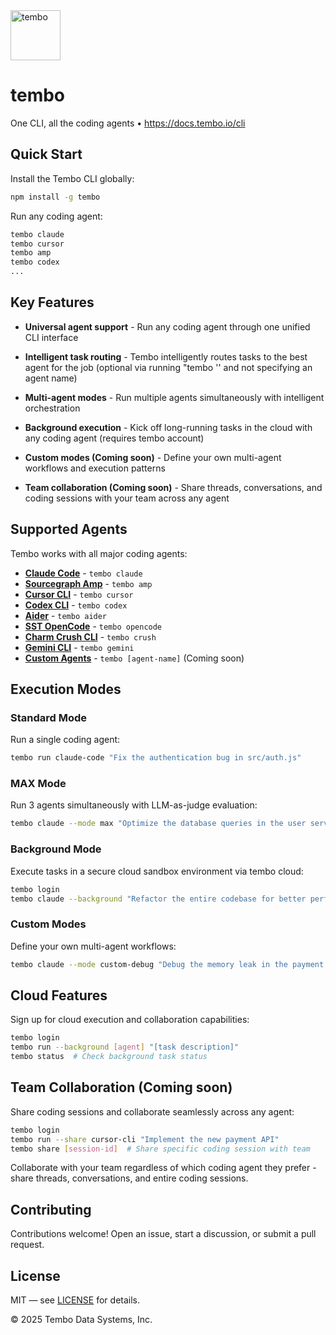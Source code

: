 <img src='https://github.com/user-attachments/assets/4659578d-18df-451a-9607-fd8eb3dbbbe0' alt='tembo' width='80px' height='80px'/>
<h1>tembo</h1>

<p>One CLI, all the coding agents • <a href="https://docs.tembo.io/cli">https://docs.tembo.io/cli</a></p>

## Quick Start

Install the Tembo CLI globally:

```bash
npm install -g tembo
```

Run any coding agent:

```bash
tembo claude
tembo cursor
tembo amp
tembo codex
...
```

## Key Features

- **Universal agent support** - Run any coding agent through one unified CLI interface

- **Intelligent task routing** - Tembo intelligently routes tasks to the best agent for the job (optional via running "tembo '<insert-task-here>' and not specifying an agent name)

- **Multi-agent modes** - Run multiple agents simultaneously with intelligent orchestration

- **Background execution** - Kick off long-running tasks in the cloud with any coding agent (requires tembo account)

- **Custom modes (Coming soon)** - Define your own multi-agent workflows and execution patterns

- **Team collaboration (Coming soon)** - Share threads, conversations, and coding sessions with your team across any agent

## Supported Agents

Tembo works with all major coding agents:

- **[Claude Code](https://docs.anthropic.com/en/docs/claude-code)** - `tembo claude`
- **[Sourcegraph Amp](https://sourcegraph.com/amp)** - `tembo amp`
- **[Cursor CLI](https://cursor.com/cli)** - `tembo cursor`
- **[Codex CLI](https://openai.com/codex/)** - `tembo codex`
- **[Aider](https://aider.chat/)** - `tembo aider`
- **[SST OpenCode](https://github.com/sst/opencode)** - `tembo opencode`
- **[Charm Crush CLI](https://github.com/charmbracelet/crush)** - `tembo crush`
- **[Gemini CLI](https://github.com/google-gemini/gemini-cli)** - `tembo gemini`
- **[Custom Agents](https://docs.tembo.io/cli/custom-agents)** - `tembo [agent-name]` (Coming soon)

## Execution Modes

### Standard Mode

Run a single coding agent:

```bash
tembo run claude-code "Fix the authentication bug in src/auth.js"
```

### MAX Mode

Run 3 agents simultaneously with LLM-as-judge evaluation:

```bash
tembo claude --mode max "Optimize the database queries in the user service"
```

### Background Mode

Execute tasks in a secure cloud sandbox environment via tembo cloud:

```bash
tembo login
tembo claude --background "Refactor the entire codebase for better performance"
```

### Custom Modes

Define your own multi-agent workflows:

```bash
tembo claude --mode custom-debug "Debug the memory leak in the payment processor"
```

## Cloud Features

Sign up for cloud execution and collaboration capabilities:

```bash
tembo login
tembo run --background [agent] "[task description]"
tembo status  # Check background task status
```

## Team Collaboration (Coming soon)

Share coding sessions and collaborate seamlessly across any agent:

```bash
tembo login
tembo run --share cursor-cli "Implement the new payment API"
tembo share [session-id]  # Share specific coding session with team
```

Collaborate with your team regardless of which coding agent they prefer - share threads, conversations, and entire coding sessions.

## Contributing

Contributions welcome! Open an issue, start a discussion, or submit a pull request.

## License

MIT — see [LICENSE](./LICENSE) for details.

© 2025 Tembo Data Systems, Inc.
